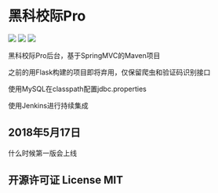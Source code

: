 黑科校际Pro
======

![](https://img.shields.io/badge/language-Java-orange.svg)
![](https://img.shields.io/badge/mother_fucker-v0.0.0-519dd9.svg)
![](https://img.shields.io/badge/license-MIT-000000.svg)



黑科校际Pro后台，基于SpringMVC的Maven项目

之前的用Flask构建的项目即将弃用，仅保留爬虫和验证码识别接口

使用MySQL在classpath配置jdbc.properties

使用Jenkins进行持续集成

2018年5月17日
---
什么时候第一版会上线


开源许可证 License MIT
---


